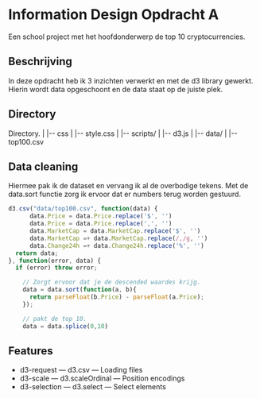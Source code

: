 # Information Design Opdracht A
Een school project met het hoofdonderwerp de top 10 cryptocurrencies.

## Beschrijving
In deze opdracht heb ik 3 inzichten verwerkt en met de d3 library gewerkt.
Hierin wordt data opgeschoont en de data staat op de juiste plek.

## Directory
Directory.
|
|-- css
|   |-- style.css 
|
|-- scripts/
|   |-- d3.js
|
|-- data/
|   |-- top100.csv

## Data cleaning
Hiermee pak ik de dataset en vervang ik al de overbodige tekens.
Met de data.sort functie zorg ik ervoor dat er numbers terug worden gestuurd.
``` Javascript
d3.csv("data/top100.csv", function(data) {
      data.Price = data.Price.replace('$', '')
      data.Price = data.Price.replace(',', '')
      data.MarketCap = data.MarketCap.replace('$', '')
      data.MarketCap =+ data.MarketCap.replace(/,/g, '')
      data.Change24h =+ data.Change24h.replace('%', '')
  return data;
}, function(error, data) {
  if (error) throw error;

    // Zorgt ervoor dat je de descended waardes krijg.
    data = data.sort(function(a, b){
      return parseFloat(b.Price) - parseFloat(a.Price);
    });

    // pakt de top 10.
    data = data.splice(0,10)
```
## Features
* d3-request — d3.csv — Loading files
* d3-scale — d3.scaleOrdinal — Position encodings
* d3-selection — d3.select — Select elements

